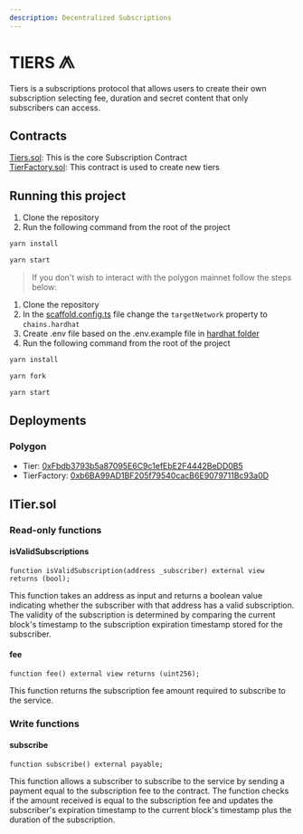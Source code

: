 ```yaml
---
description: Decentralized Subscriptions
---
```


# TIERS ⨇

Tiers is a subscriptions protocol that allows users to create their own subscription selecting fee, duration and secret content that only subscribers can access.

## Contracts

[Tiers.sol](packages/hardhat/contracts/Tiers.sol): This is the core Subscription Contract\
[TierFactory.sol](packages/hardhat/contracts/TierFactory.sol): This contract is used to create new tiers

## Running this project

1. Clone the repository
2. Run the following command from the root of the project

```bash
yarn install
```

```bash
yarn start
```

> If you don't wish to interact with the polygon mainnet follow the steps below:

1. Clone the repository
2. In the [scaffold.config.ts](packages/nextjs/scaffold.config.ts) file change the `targetNetwork` property to `chains.hardhat`
3. Create .env file based on the .env.example file in [hardhat folder](packages/hardhat/)
4. Run the following command from the root of the project

```bash
yarn install
```

```bash
yarn fork
```

```bash
yarn start
```

## Deployments

### Polygon

* Tier: [0xFbdb3793b5a87095E6C9c1efEbE2F4442BeDD0B5](https://polygonscan.com/address/0xb6ba99ad1bf205f79540cacb6e9079711bc93a0d)
* TierFactory: [0xb6BA99AD1BF205f79540cacB6E9079711Bc93a0D](https://polygonscan.com/address/0xb6BA99AD1BF205f79540cacB6E9079711Bc93a0D)

## ITier.sol

### Read-only functions

#### isValidSubscriptions

```solidity
function isValidSubscription(address _subscriber) external view returns (bool);
```

This function takes an address as input and returns a boolean value indicating whether the subscriber with that address has a valid subscription. The validity of the subscription is determined by comparing the current block's timestamp to the subscription expiration timestamp stored for the subscriber.

#### fee

```solidity
function fee() external view returns (uint256);
```

This function returns the subscription fee amount required to subscribe to the service.

### Write functions

#### subscribe

```solidity
function subscribe() external payable;
```

This function allows a subscriber to subscribe to the service by sending a payment equal to the subscription fee to the contract. The function checks if the amount received is equal to the subscription fee and updates the subscriber's expiration timestamp to the current block's timestamp plus the duration of the subscription.
